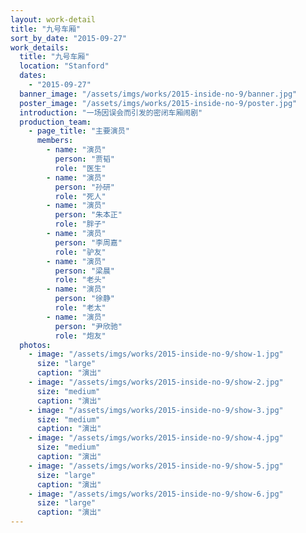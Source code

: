 ```yaml
---
layout: work-detail
title: "九号车厢"
sort_by_date: "2015-09-27"
work_details:
  title: "九号车厢"
  location: "Stanford"
  dates:
    - "2015-09-27"
  banner_image: "/assets/imgs/works/2015-inside-no-9/banner.jpg"
  poster_image: "/assets/imgs/works/2015-inside-no-9/poster.jpg"
  introduction: "一场因误会而引发的密闭车厢闹剧"
  production_team:
    - page_title: "主要演员"
      members:
        - name: "演员"
          person: "贾韬"
          role: "医生"
        - name: "演员"
          person: "孙研"
          role: "死人"
        - name: "演员"
          person: "朱本正"
          role: "胖子"
        - name: "演员"
          person: "李周嘉"
          role: "驴友"
        - name: "演员"
          person: "梁晨"
          role: "老头"
        - name: "演员"
          person: "徐静"
          role: "老太"
        - name: "演员"
          person: "尹欣驰"
          role: "炮友"
  photos:
    - image: "/assets/imgs/works/2015-inside-no-9/show-1.jpg"
      size: "large"
      caption: "演出"
    - image: "/assets/imgs/works/2015-inside-no-9/show-2.jpg"
      size: "medium"
      caption: "演出"
    - image: "/assets/imgs/works/2015-inside-no-9/show-3.jpg"
      size: "medium"
      caption: "演出"
    - image: "/assets/imgs/works/2015-inside-no-9/show-4.jpg"
      size: "medium"
      caption: "演出"
    - image: "/assets/imgs/works/2015-inside-no-9/show-5.jpg"
      size: "large"
      caption: "演出"
    - image: "/assets/imgs/works/2015-inside-no-9/show-6.jpg"
      size: "large"
      caption: "演出"
---
```

